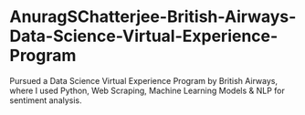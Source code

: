 # AnuragSChatterjee-British-Airways-Data-Science-Virtual-Experience-Program
Pursued a Data Science Virtual Experience Program by British Airways, where I used Python, Web Scraping, Machine Learning Models &amp; NLP for sentiment analysis.
